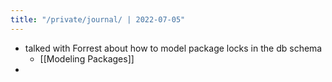 ```yaml
---
title: "/private/journal/ | 2022-07-05"
---
```


- talked with Forrest about how to model package locks in the db schema
	- [[Modeling Packages]]
- 